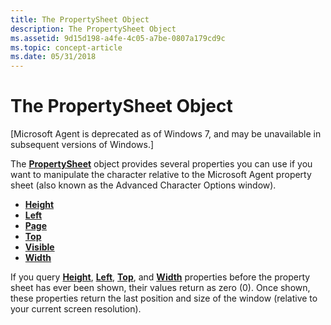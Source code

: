 ```yaml
---
title: The PropertySheet Object
description: The PropertySheet Object
ms.assetid: 9d15d198-a4fe-4c05-a7be-0807a179cd9c
ms.topic: concept-article
ms.date: 05/31/2018
---
```


# The PropertySheet Object

\[Microsoft Agent is deprecated as of Windows 7, and may be unavailable in subsequent versions of Windows.\]

The [**PropertySheet**](https://www.bing.com/search?q=**PropertySheet**) object provides several properties you can use if you want to manipulate the character relative to the Microsoft Agent property sheet (also known as the Advanced Character Options window).

-   [**Height**](height-property-pso.md)
-   [**Left**](left-property-pso.md)
-   [**Page**](page-property.md)
-   [**Top**](top-property-pso.md)
-   [**Visible**](visible-property.md)
-   [**Width**](width-property-pso.md)

If you query [**Height**](height-property-pso.md), [**Left**](left-property-pso.md), [**Top**](top-property-pso.md), and [**Width**](width-property-pso.md) properties before the property sheet has ever been shown, their values return as zero (0). Once shown, these properties return the last position and size of the window (relative to your current screen resolution).

 

 




